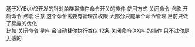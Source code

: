 基于XYBotV2开发的针对单群聊插件命令开关的插件
使用方式  关闭命令 点歌   开启命令 点歌
注意 这个命令需要有管理员权限 
大部分只能单个命令管理  目前只做了星座的优化  
比如  关闭命令 星座
会自动替你执行类似 12条 关闭命令 XX座  的操作 只不过你是无感的
